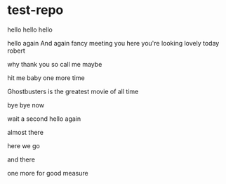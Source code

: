 test-repo
=========

hello
hello
hello

hello again
And again
fancy meeting you here
you're looking lovely today robert


why thank you
so call me maybe

hit me baby one more time

Ghostbusters is the greatest movie of all time


bye
bye now

wait a second
hello again

almost there


here we go


and there


one more for good measure
